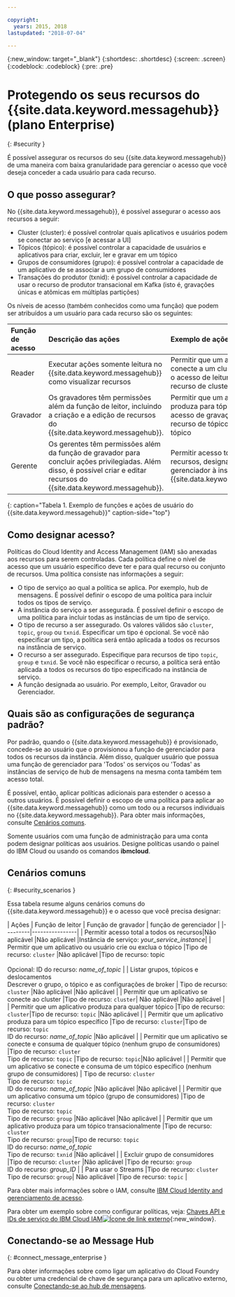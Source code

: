 ```yaml
---

copyright:
  years: 2015, 2018
lastupdated: "2018-07-04"

---
```


{:new_window: target="_blank"}
{:shortdesc: .shortdesc}
{:screen: .screen}
{:codeblock: .codeblock}
{:pre: .pre}

# Protegendo os seus recursos do {{site.data.keyword.messagehub}} (plano Enterprise)
{: #security }

É possível assegurar os recursos do seu {{site.data.keyword.messagehub}} de uma maneira com baixa granularidade para gerenciar o acesso que você deseja conceder a cada usuário para cada recurso.

## O que posso assegurar?

No {{site.data.keyword.messagehub}}, é possível assegurar o acesso aos recursos a seguir:
* Cluster (cluster): é possível controlar quais aplicativos e usuários podem se conectar ao serviço [e acessar a UI] 
* Tópicos (tópico): é possível controlar a capacidade de usuários e aplicativos para criar, excluir, ler e gravar em um tópico 
* Grupos de consumidores (grupo): é possível controlar a capacidade de um aplicativo de se associar a um grupo de consumidores 
* Transações do produtor (txnid): é possível controlar a capacidade de usar o recurso de produtor transacional em Kafka (isto é, gravações únicas e atômicas em múltiplas partições)

Os níveis de acesso (também conhecidos como uma função) que podem ser atribuídos a um usuário para cada recurso são os seguintes:

| Função de acesso | Descrição das ações | Exemplo de ações |
|:-----------------|:-----------------|:-----------------|
|  Reader | Executar ações somente leitura no {{site.data.keyword.messagehub}} como visualizar recursos | Permitir que um aplicativo se conecte a um cluster designando o acesso de leitura ao tipo de recurso de cluster |
| Gravador | Os gravadores têm permissões além da função de leitor, incluindo a criação e a edição de recursos do {{site.data.keyword.messagehub}}. | Permitir que um aplicativo produza para tópicos designando acesso de gravação a tipos de recurso de tópico e de nome de tópico|
| Gerente | Os gerentes têm permissões além da função de gravador para concluir ações privilegiadas. Além disso, é possível criar e editar recursos do {{site.data.keyword.messagehub}}. | Permitir acesso total a todos os recursos, designando acesso de gerenciador à instância do {{site.data.keyword.messagehub}}|
{: caption="Tabela 1. Exemplo de funções e ações de usuário do {{site.data.keyword.messagehub}}" caption-side="top"}

<!-- comment from Charlie and my reply 
CM: need to confirm if hierarchical e.g. write includes read - and doc. 
KR: I think they do inherit the lower level access https://console.bluemix.net/docs/iam/users_roles.html#iamusermanrol 
-->


## Como designar acesso?

Políticas do Cloud Identity and Access Management (IAM) são anexadas aos recursos para serem controladas. Cada política define o nível de acesso que um usuário específico deve ter e para qual recurso ou conjunto de recursos. Uma política consiste nas informações a seguir: 
* O tipo de serviço ao qual a política se aplica. Por exemplo, hub de mensagens. É possível definir o escopo de uma política para incluir todos os tipos de serviço. 
* A instância do serviço a ser assegurada. É possível definir o escopo de uma política para incluir todas as instâncias de um tipo de serviço. 
* O tipo de recurso a ser assegurado. Os valores válidos são <code>cluster</code>, <code>topic</code>, <code>group</code> ou <code>txnid</code>. Especificar um tipo é opcional. Se você não especificar um tipo, a política será então aplicada a todos os recursos na instância de serviço. 
* O recurso a ser assegurado. Especifique para recursos de tipo <code>topic</code>, <code>group</code> e <code>txnid</code>. Se você não especificar o recurso, a política será então aplicada a todos os recursos do tipo especificado na instância de serviço. 
* A função designada ao usuário. Por exemplo, Leitor, Gravador ou Gerenciador. 

## Quais são as configurações de segurança padrão?

Por padrão, quando o {{site.data.keyword.messagehub}} é provisionado, concede-se ao usuário que o provisionou a função de gerenciador para todos os recursos da instância. Além disso, qualquer usuário que possua uma função de gerenciador para 'Todos' os serviços ou 'Todas' as instâncias de serviço de hub de mensagens na mesma conta também tem acesso total. 

É possível, então, aplicar políticas adicionais para estender o acesso a outros usuários. É possível definir o escopo de uma política para aplicar ao {{site.data.keyword.messagehub}} como um todo ou a recursos individuais no {{site.data.keyword.messagehub}}. Para obter mais informações, consulte [Cenários comuns](#security_scenarios).

Somente usuários com uma função de administração para uma conta podem designar políticas aos usuários. Designe políticas usando o painel do IBM Cloud ou usando os comandos **ibmcloud**. 
<!--
For example steps for {{site.data.keyword.messagehub}}, see [Examples](#security_examples).
-->


## Cenários comuns
{: #security_scenarios }

Essa tabela resume alguns cenários comuns do {{site.data.keyword.messagehub}} e o acesso que você precisa designar:

| Ações | Função de leitor | Função de gravador | função de gerenciador |
|---------|----------------|
| Permitir acesso total a todos os recursos|Não aplicável   |Não aplicável  |Instância de serviço: <var class="keyword varname">your_service_instance</var>|
| Permitir que um aplicativo ou usuário crie ou exclua o tópico |Tipo de recurso: <code>cluster</code>   |Não aplicável  |Tipo de recurso: topic <br/><br/>Opcional: ID do recurso: <var class="keyword varname">name_of_topic</var> |
| Listar grupos, tópicos e deslocamentos <br/> Descrever o grupo, o tópico e as configurações de broker | Tipo de recurso: <code>cluster</code>      |Não aplicável  |Não aplicável      |
| Permitir que um aplicativo se conecte ao cluster  |Tipo de recurso: <code>cluster</code>| Não aplicável     |Não aplicável      |
| Permitir que um aplicativo produza para qualquer tópico  |Tipo de recurso: <code>cluster</code>|Tipo de recurso: <code>topic</code> |Não aplicável     |
| Permitir que um aplicativo produza para um tópico específico  |Tipo de recurso: <code>cluster</code>|Tipo de recurso: <code>topic</code><br/>ID do recurso: <var class="keyword varname">name_of_topic</var>      |Não aplicável     |
| Permitir que um aplicativo se conecte e consuma de qualquer tópico (nenhum grupo de consumidores)  |Tipo de recurso: <code>cluster</code> <br/>Tipo de recurso: <code>topic</code> |Tipo de recurso: <code>topic</code>|Não aplicável     |
| Permitir que um aplicativo se conecte e consuma de um tópico específico (nenhum grupo de consumidores) | Tipo de recurso: <code>cluster</code> <br/>Tipo de recurso: <code>topic</code><br/>ID do recurso: <var class="keyword varname">name_of_topic</var> |Não aplicável     |Não aplicável     |
| Permitir que um aplicativo consuma um tópico (grupo de consumidores)  |Tipo de recurso: <code>cluster</code> <br/>Tipo de recurso: <code>topic</code><br/> Tipo de recurso: <code>group</code> |Não aplicável      |Não aplicável     |
| Permitir que um aplicativo produza para um tópico transacionalmente  |Tipo de recurso: <code>cluster</code> <br/> Tipo de recurso: <code>group</code>|Tipo de recurso: <code>topic</code> <br/>ID do recurso: <var class="keyword varname">name_of_topic</var> <br/>Tipo de recurso: <code>txnid</code> |Não aplicável     |
| Excluir grupo de consumidores |Tipo de recurso: <code>cluster</code> |Não aplicável  |Tipo de recurso: <code>group</code> <br/>ID do recurso: <var class="keyword varname">group_ID</var>      |
| Para usar o Streams |Tipo de recurso: <code>cluster</code></br>Tipo de recurso: <code>group</code>| Não aplicável  |Tipo de recurso: <code>topic</code>    |

Para obter mais informações sobre o IAM, consulte [IBM Cloud Identity and
gerenciamento de acesso](/docs/iam/index.html#iamoverview).

Para obter um exemplo sobre como configurar políticas, veja:
[Chaves API e IDs de serviço do IBM Cloud IAM![Ícone de link externo](../../icons/launch-glyph.svg "Ícone de link externo")](https://www.ibm.com/blogs/bluemix/2017/10/introducing-ibm-cloud-iam-service-ids-api-keys/){:new_window}.


## Conectando-se ao Message Hub
{: #connect_message_enterprise }

Para obter informações sobre como ligar um aplicativo do Cloud Foundry ou obter uma credencial de chave de segurança para um
aplicativo externo, consulte [Conectando-se ao hub de mensagens](/docs/services/MessageHub/messagehub127.html#connect_messagehub).

<!-- 28/06/18 - Karen: draft info only

## Examples
{: #security_examples }

I want to give a user access to create or delete a topic:

1. From the IBM Cloud dashboard, go to the **Manage** tab &gt; **Security** &gt; **Identity and Access**, and then select **Users**.
2. Click **Invite users**.
3. Specify the email address of the user that you want to invite.
4. In the **Access** section, expand the **Services** option.
5. Choose to assign access to a **Resource**.
6. In the **Services** section, select **Message Hub**
7. In the **Region** section, make your selection.
8. In the **Service instance** section, locate your instance and select it.
9. In the **Resource type** section, enter **cluster**.
10. In the **Select roles** section, check the **Reader** box.
11. In the **Resource type** section, enter **topic**.
12. In the **Select roles** section, check the **Manager** box.
13. Click **Invite users**.

-->















